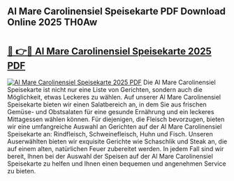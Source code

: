## Al Mare Carolinensiel Speisekarte PDF Download Online 2025 TH0Aw

# <h2><a href="http://gc5fvgr.nevu.top/?p=Al+Mare+Carolinensiel+Speisekarte">🔗 👉🔴 Al Mare Carolinensiel Speisekarte 2025 PDF</a></h2>

[![Al Mare Carolinensiel Speisekarte 2025 PDF](https://i.imgur.com/dBaPXMq.png)](http://gc5fvgr.nevu.top/?p=Al+Mare+Carolinensiel+Speisekarte)
Die Al Mare Carolinensiel Speisekarte ist nicht nur eine Liste von Gerichten, sondern auch die Möglichkeit, etwas Leckeres zu wählen. Auf unserer Al Mare Carolinensiel Speisekarte bieten wir einen Salatbereich an, in dem Sie aus frischen Gemüse- und Obstsalaten für eine gesunde Ernährung und ein leckeres Mittagessen wählen können. Für diejenigen, die Fleisch bevorzugen, bieten wir eine umfangreiche Auswahl an Gerichten auf der Al Mare Carolinensiel Speisekarte an: Rindfleisch, Schweinefleisch, Huhn und Fisch. Unseren Auserwählten bieten wir exquisite Gerichte wie Schaschlik und Steak an, die auf einem alten, natürlichen Feuer zubereitet werden. In jedem Fall sind wir bereit, Ihnen bei der Auswahl der Speisen auf der Al Mare Carolinensiel Speisekarte zu helfen und Ihnen einen bequemen und angenehmen Service zu bieten.
